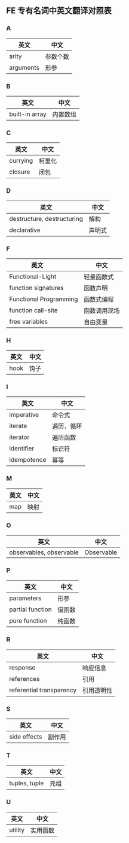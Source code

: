  ## FE 专有名词中英文翻译对照表
### A

英文         | 中文
------------ | -------------
arity | 参数个数
arguments | 形参

### B

英文         | 中文
------------ | -------------
built-in array | 内置数组

### C

英文         | 中文
------------ | -------------
currying | 柯里化
closure | 闭包

### D

英文         | 中文
------------ | -------------
destructure, destructuring | 解构
declarative | 声明式

### F

英文         | 中文
------------ | -------------
Functional-Light | 轻量函数式
function signatures | 函数声明
Functional Programming | 函数式编程
function call-site | 函数调用现场
free variables | 自由变量

### H

英文         | 中文
------------ | -------------
hook | 钩子

### I

英文         | 中文
------------ | -------------
imperative | 命令式
iterate | 遍历，循环
iterator | 遍历函数
identifier | 标识符
idempotence | 幂等

### M

英文         | 中文
------------ | -------------
map | 映射

### O

英文         | 中文
------------ | -------------
observables, observable | Observable

### P

英文         | 中文
------------ | -------------
parameters | 形参
partial function | 偏函数
pure function | 纯函数

### R

英文         | 中文
------------ | -------------
response | 响应信息
references | 引用
referential transparency | 引用透明性

### S

英文         | 中文
------------ | -------------
side effects | 副作用

### T

英文         | 中文
------------ | -------------
tuples, tuple | 元组

### U

英文         | 中文
------------ | -------------
utility | 实用函数
